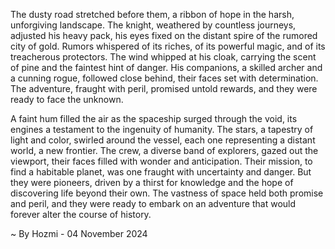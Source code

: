 
The dusty road stretched before them, a ribbon of hope in the harsh, unforgiving landscape. The knight, weathered by countless journeys, adjusted his heavy pack, his eyes fixed on the distant spire of the rumored city of gold. Rumors whispered of its riches, of its powerful magic, and of its treacherous protectors. The wind whipped at his cloak, carrying the scent of pine and the faintest hint of danger. His companions, a skilled archer and a cunning rogue, followed close behind, their faces set with determination. The adventure, fraught with peril, promised untold rewards, and they were ready to face the unknown.

A faint hum filled the air as the spaceship surged through the void, its engines a testament to the ingenuity of humanity. The stars, a tapestry of light and color, swirled around the vessel, each one representing a distant world, a new frontier. The crew, a diverse band of explorers, gazed out the viewport, their faces filled with wonder and anticipation. Their mission, to find a habitable planet, was one fraught with uncertainty and danger. But they were pioneers, driven by a thirst for knowledge and the hope of discovering life beyond their own. The vastness of space held both promise and peril, and they were ready to embark on an adventure that would forever alter the course of history. 

~ By Hozmi - 04 November 2024
